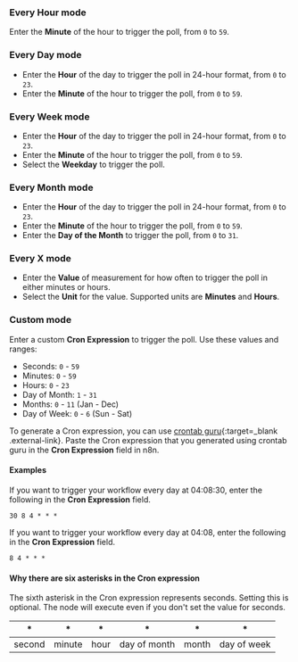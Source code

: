 ### Every Hour mode

Enter the **Minute** of the hour to trigger the poll, from `0` to `59`.

### Every Day mode

* Enter the **Hour** of the day to trigger the poll in 24-hour format, from `0` to `23`.
* Enter the **Minute** of the hour to trigger the poll, from `0` to `59`.

### Every Week mode

* Enter the **Hour** of the day to trigger the poll in 24-hour format, from `0` to `23`.
* Enter the **Minute** of the hour to trigger the poll, from `0` to `59`.
* Select the **Weekday** to trigger the poll.

### Every Month mode

* Enter the **Hour** of the day to trigger the poll in 24-hour format, from `0` to `23`.
* Enter the **Minute** of the hour to trigger the poll, from `0` to `59`.
* Enter the **Day of the Month** to trigger the poll, from `0` to `31`.

### Every X mode

* Enter the **Value** of measurement for how often to trigger the poll in either minutes or hours.
* Select the **Unit** for the value. Supported units are **Minutes** and **Hours**.

### Custom mode

Enter a custom **Cron Expression** to trigger the poll. Use these values and ranges:

* Seconds: `0` - `59`
* Minutes: `0` - `59`
* Hours: `0` - `23`
* Day of Month: `1` - `31`
* Months: `0` - `11` (Jan - Dec)
* Day of Week: `0` - `6` (Sun - Sat)

To generate a Cron expression, you can use [crontab guru](https://crontab.guru){:target=_blank .external-link}. Paste the Cron expression that you generated using crontab guru in the **Cron Expression** field in n8n.

#### Examples

If you want to trigger your workflow every day at 04:08:30, enter the following in the **Cron Expression** field.
```
30 8 4 * * *
```

If you want to trigger your workflow every day at 04:08, enter the following in the **Cron Expression** field.
```
8 4 * * *
```

#### Why there are six asterisks in the Cron expression

The sixth asterisk in the Cron expression represents seconds. Setting this is optional. The node will execute even if you don't set the value for seconds.

|  *  |  *  |  *  |  *  |  *  |  *  |
|:--:|:--:|:--:|:--:|:--:|:--:|
|second|minute|hour|day of month|month|day of week|